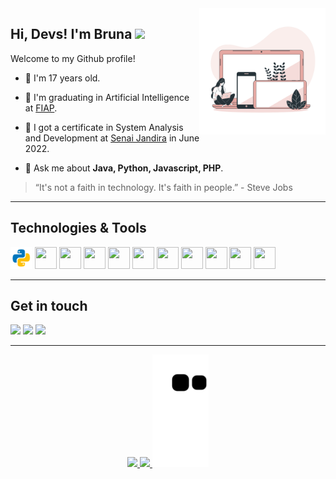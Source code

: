 <a href="https://storyset.com/illustration/devices/bro">
  <img align="right" src="Devices-bro (1).png" width=40% height=40%/>
</a>

## Hi, Devs! I'm Bruna <img src="https://github.com/TheDudeThatCode/TheDudeThatCode/blob/master/Assets/Hi.gif" width="22"/>

Welcome to my Github profile!
- :information_desk_person: I'm 17 years old.

- 🏫 I'm graduating in Artificial Intelligence at <a href="https://www.fiap.com.br/">FIAP</a>.

- 🏢 I got a certificate in System Analysis and Development at <a href="https://jandira.sp.senai.br" target="_blank">Senai Jandira</a> in June 2022.

- 💬 Ask me about **Java, Python, Javascript, PHP**.


> “It's not a faith in technology. It's faith in people.” - Steve Jobs

<hr>

## Technologies & Tools
<img src="icons8-python-48.png" width="35px" height="35px"/> <img src="https://cdn.jsdelivr.net/gh/devicons/devicon/icons/kotlin/kotlin-original.svg" width="35px" height="35px"/> <img src="https://cdn.jsdelivr.net/gh/devicons/devicon/icons/php/php-original.svg" width="35px" height="35px" /> <img src="https://cdn.jsdelivr.net/gh/devicons/devicon/icons/android/android-original.svg" width="35px" height="35px" /> <img src="https://cdn.jsdelivr.net/gh/devicons/devicon/icons/html5/html5-original.svg" width="35px" height="35px"/> <img src="https://cdn.jsdelivr.net/gh/devicons/devicon/icons/css3/css3-original.svg" width="35px" height="35px"/> <img src="https://cdn.jsdelivr.net/gh/devicons/devicon/icons/javascript/javascript-original.svg" width="35px" height="35px" /> <img src="https://cdn.jsdelivr.net/gh/devicons/devicon/icons/java/java-original.svg" width="35px" height="35px"/> <img src="https://cdn.jsdelivr.net/gh/devicons/devicon/icons/mysql/mysql-original.svg" width="35px" height="35px" /> <img src="https://cdn.jsdelivr.net/gh/devicons/devicon/icons/arduino/arduino-original.svg" width="35px" height="35px" /> <img src="https://cdn.jsdelivr.net/gh/devicons/devicon/icons/figma/figma-original.svg" width="35px" height="35px" />

<hr>

## Get in touch
<a href="https://www.linkedin.com/in/opjbruna/"><img src="https://img.shields.io/badge/LinkedIn-0077B5?style=for-the-badge&logo=linkedin&logoColor=white"></a> <a href="https://t.me/opjbru"><img src="https://img.shields.io/badge/Telegram-2CA5E0?style=for-the-badge&logo=telegram&logoColor=white"></a> <a href="mailto:bruna.opdejesus@gmail.com"><img src="https://img.shields.io/badge/Gmail-D14836?style=for-the-badge&logo=gmail&logoColor=white"></a>

<div align="center"><hr>
  <a href="https://github.com/brunaopdejesus">
  <img height="180em" src="https://github-readme-stats.vercel.app/api?username=brunaopdejesus"/>
  <img height="180em" src="https://github-readme-stats.vercel.app/api/top-langs/?username=brunaopdejesus&layout=compact"/>
  <img height="180em" src="https://github.com/brunaopdejesus/brunaopdejesus/blob/output/github-contribution-grid-snake.svg"/>
</div>
  

<!--

<img src="https://img.shields.io/badge/HTML5-E34F26?style=for-the-badge&logo=html5&logoColor=white"/> <img src="https://img.shields.io/badge/CSS3-1572B6?style=for-the-badge&logo=css3&logoColor=white"/> <img src="https://img.shields.io/badge/JavaScript-323330?style=for-the-badge&logo=javascript&logoColor=F7DF1E"/> <img src="https://img.shields.io/badge/Java-ED8B00?style=for-the-badge&logo=java&logoColor=white"/> <img src="https://img.shields.io/badge/PHP-777BB4?style=for-the-badge&logo=php&logoColor=white"/> <img src="https://img.shields.io/badge/Kotlin-0095D5?&style=for-the-badge&logo=kotlin&logoColor=white"/> <img src="https://img.shields.io/badge/json-5E5C5C?style=for-the-badge&logo=json&logoColor=white"/> <img src="https://img.shields.io/badge/MySQL-005C84?style=for-the-badge&logo=mysql&logoColor=white"/> <img src="https://img.shields.io/badge/Material--UI-0081CB?style=for-the-badge&logo=material-ui&logoColor=white"/> <img src="https://img.shields.io/badge/Postman-FF6C37?style=for-the-badge&logo=Postman&logoColor=white"/> <img src="https://img.shields.io/badge/Arduino-00979D?style=for-the-badge&logo=Arduino&logoColor=white"/> <img src="https://img.shields.io/badge/Figma-F24E1E?style=for-the-badge&logo=figma&logoColor=white"/> 

-->
